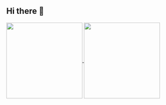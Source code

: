## Hi there 👋

<!--
**bovob/bovob** is a ✨ _special_ ✨ repository because its `README.md` (this file) appears on your GitHub profile.

Here are some ideas to get you started:

- 🔭 I’m currently working on ...
- 🌱 I’m currently learning ...
- 👯 I’m looking to collaborate on ...
- 🤔 I’m looking for help with ...
- 💬 Ask me about ...
- 📫 How to reach me: ...
- 😄 Pronouns: ...
- ⚡ Fun fact: ...
-->

<a href="https://github.com/anuraghazra/github-readme-stats">
  <img height=200 align="center" src=![bovob's GitHub stats](https://github-readme-stats.vercel.app/api?username=bovob&show_icons=true&theme=tokyonight) />
</a>
<a href="https://github.com/anuraghazra/convoychat">
  <img height=200 align="center" src=![Top Langs](https://github-readme-stats.vercel.app/api/top-langs/?username=bovob&layout=compact&theme=tokyonight) />
</a>
